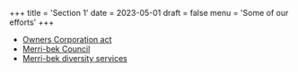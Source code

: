 +++
title = 'Section 1'
date = 2023-05-01
draft = false
menu = 'Some of our efforts'
+++

- [Owners Corporation act](https://www.legislation.vic.gov.au/in-force/acts/owners-corporations-act-2006/021)
- [Merri-bek Council](https://www.merri-bek.vic.gov.au/)
- [Merri-bek diversity services](https://merri-bek.vic.gov.au/living-in-merri-bek/community-services/diversity/)
